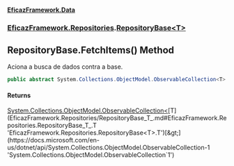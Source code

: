 #### [EficazFramework.Data](EficazFrameworkData.md 'EficazFramework Data')
### [EficazFramework.Repositories](EficazFrameworkData.md#EficazFramework.Repositories 'EficazFramework.Repositories').[RepositoryBase&lt;T&gt;](EficazFramework.Repositories/RepositoryBase_T_.md 'EficazFramework.Repositories.RepositoryBase<T>')

## RepositoryBase<T>.FetchItems() Method

Aciona a busca de dados contra a base.

```csharp
public abstract System.Collections.ObjectModel.ObservableCollection<T> FetchItems();
```

#### Returns
[System.Collections.ObjectModel.ObservableCollection&lt;](https://docs.microsoft.com/en-us/dotnet/api/System.Collections.ObjectModel.ObservableCollection-1 'System.Collections.ObjectModel.ObservableCollection`1')[T](EficazFramework.Repositories/RepositoryBase_T_.md#EficazFramework.Repositories.RepositoryBase_T_.T 'EficazFramework.Repositories.RepositoryBase<T>.T')[&gt;](https://docs.microsoft.com/en-us/dotnet/api/System.Collections.ObjectModel.ObservableCollection-1 'System.Collections.ObjectModel.ObservableCollection`1')